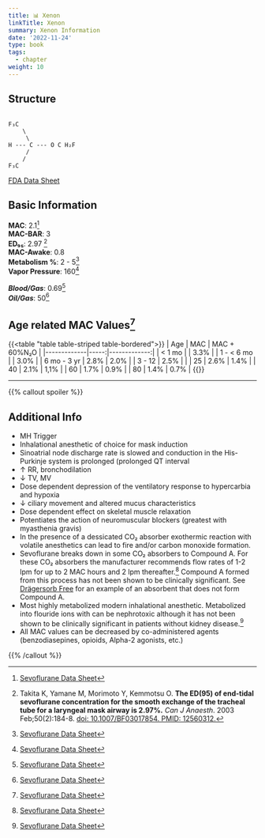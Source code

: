 ```yaml
---
title: 📊 Xenon
linkTitle: Xenon
summary: Xenon Information
date: '2022-11-24'
type: book
tags:
  - chapter
weight: 10
---
```




## Structure

```goat

F₃C
    \
     \
H --- C --- O C H₂F                          
     /
    / 
F₃C 

```

    
[FDA Data Sheet](https://www.accessdata.fda.gov/drugsatfda_docs/label/2006/020478s016lbl.pdf)

## Basic Information

**MAC**: 2.1[^1]  
**MAC-BAR**: 3  
**ED₉₅**: 2.97 [^2]  
**MAC-Awake**: 0.8  
**Metabolism %**: 2 - 5[^1]  
**Vapor Pressure**: 160[^1]  

***Blood/Gas***: 0.69[^1]  
***Oil/Gas***: 50[^1]

## Age related MAC Values[^1]
{{<table "table table-striped table-bordered">}}
| Age         | MAC  | MAC + 60%N₂O |
|-------------|-----:|-------------:|
| < 1 mo      |      |        3.3%  |
| 1 - < 6 mo  |      |        3.0%  |
| 6 mo - 3 yr | 2.8% |        2.0%  |
| 3 - 12      | 2.5% |              |
| 25          | 2.6% |        1.4%  |
| 40          | 2.1% |        1,1%  |
| 60          | 1.7% |        0.9%  |
| 80          | 1.4% |        0.7%  |
{{</table>}}  

---
  
{{% callout spoiler %}}
## Additional Info


 - MH Trigger
 - Inhalational anesthetic of choice for mask induction
 - Sinoatrial node discharge rate is slowed and conduction in the His-Purkinje system is prolonged (prolonged QT interval
 - ↑ RR, bronchodilation
 - ↓ TV, MV
 - Dose dependent depression of the ventilatory response to hypercarbia and hypoxia
 - ↓ ciliary movement and altered mucus characteristics
 - Dose dependent effect on skeletal muscle relaxation
 - Potentiates the action of neuromuscular blockers (greatest with myasthenia gravis)
 - In the presence of a dessicated CO₂ absorber exothermic reaction with volatile anesthetics can lead to fire and/or carbon monoxide formation.
 - Sevoflurane breaks down in some CO₂ absorbers to Compound A.  For these CO₂ absorbers the manufacturer recommends flow rates of 1-2 lpm for up to 2 MAC hours and 2 lpm thereafter.[^1]  Compound A formed from this process has not been shown to be clinically significant.  See [Drägersorb Free](https://www.draeger.com/en_uk/Products/Draegersorb-Free) for an example of an absorbent that does not form Compound A.
 - Most highly metabolized modern inhalational anesthetic.  Metabolized into flouride ions with can be nephrotoxic although it has not been shown to be clinically significant in patients without kidney disease.[^1]
 - All MAC values can be decreased by co-administered agents (benzodiasepines, opioids, Alpha-2 agonists, etc.)

{{% /callout %}}

[^1]: [Sevoflurane Data Sheet](https://www.accessdata.fda.gov/drugsatfda_docs/label/2006/020478s016lbl.pdf)
[^2]: Takita K, Yamane M, Morimoto Y, Kemmotsu O. **The ED(95) of end-tidal sevoflurane concentration for the smooth exchange of the tracheal tube for a laryngeal mask airway is 2.97%.** *Can J Anaesth*. 2003 Feb;50(2):184-8. [doi: 10.1007/BF03017854. PMID: 12560312.](https://pubmed.ncbi.nlm.nih.gov/12560312/)

[^1]: Law LS, Lo EA, Gan TJ. Xenon Anesthesia: A Systematic Review and Meta-Analysis of Randomized Controlled Trials. Anesth Analg. 2016 Mar;122(3):678-697. doi: 10.1213/ANE.0000000000000914. PMID: 26273750.